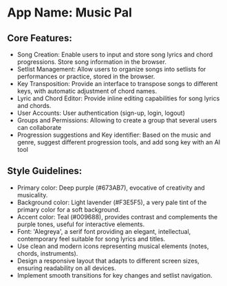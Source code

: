 # **App Name**: Music Pal

## Core Features:

- Song Creation: Enable users to input and store song lyrics and chord progressions. Store song information in the browser.
- Setlist Management: Allow users to organize songs into setlists for performances or practice, stored in the browser.
- Key Transposition: Provide an interface to transpose songs to different keys, with automatic adjustment of chord names.
- Lyric and Chord Editor: Provide inline editing capabilities for song lyrics and chords.
- User Accounts: User authentication (sign-up, login, logout)
- Groups and Permissions: Allowing to create a group that several users can collaborate
- Progression suggestions and Key identifier: Based on the music and genre, suggest different progression tools, and add song key with an AI tool

## Style Guidelines:

- Primary color: Deep purple (#673AB7), evocative of creativity and musicality.
- Background color: Light lavender (#F3E5F5), a very pale tint of the primary color for a soft background.
- Accent color: Teal (#009688), provides contrast and complements the purple tones, useful for interactive elements.
- Font: 'Alegreya', a serif font providing an elegant, intellectual, contemporary feel suitable for song lyrics and titles.
- Use clean and modern icons representing musical elements (notes, chords, instruments).
- Design a responsive layout that adapts to different screen sizes, ensuring readability on all devices.
- Implement smooth transitions for key changes and setlist navigation.